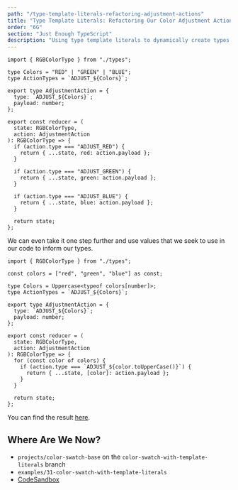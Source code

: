 ```yaml
---
path: "/type-template-literals-refactoring-adjustment-actions"
title: "Type Template Literals: Refactoring Our Color Adjustment Actions"
order: "6G"
section: "Just Enough TypeScript"
description: "Using type template literals to dynamically create types."
---
```


```tsx
import { RGBColorType } from "./types";

type Colors = "RED" | "GREEN" | "BLUE";
type ActionTypes = `ADJUST_${Colors}`;

export type AdjustmentAction = {
  type: `ADJUST_${Colors}`;
  payload: number;
};

export const reducer = (
  state: RGBColorType,
  action: AdjustmentAction
): RGBColorType => {
  if (action.type === "ADJUST_RED") {
    return { ...state, red: action.payload };
  }

  if (action.type === "ADJUST_GREEN") {
    return { ...state, green: action.payload };
  }

  if (action.type === "ADJUST_BLUE") {
    return { ...state, blue: action.payload };
  }

  return state;
};
```

We can even take it one step further and use values that we seek to use in our code to inform our types.

```tsx
import { RGBColorType } from "./types";

const colors = ["red", "green", "blue"] as const;

type Colors = Uppercase<typeof colors[number]>;
type ActionTypes = `ADJUST_${Colors}`;

export type AdjustmentAction = {
  type: `ADJUST_${Colors}`;
  payload: number;
};

export const reducer = (
  state: RGBColorType,
  action: AdjustmentAction
): RGBColorType => {
  for (const color of colors) {
    if (action.type === `ADJUST_${color.toUpperCase()}`) {
      return { ...state, [color]: action.payload };
    }
  }

  return state;
};
```

You can find the result [here][completed].

## Where Are We Now?

- `projects/color-swatch-base` on the `color-swatch-with-template-literals` branch
- `examples/31-color-swatch-with-template-literals`
- [CodeSandbox][completed]

[completed]: https://codesandbox.io/s/red-green-blue-with-template-literals-4yf86?file=/src/reducer.ts
